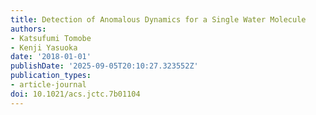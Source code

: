 ```yaml
---
title: Detection of Anomalous Dynamics for a Single Water Molecule
authors:
- Katsufumi Tomobe
- Kenji Yasuoka
date: '2018-01-01'
publishDate: '2025-09-05T20:10:27.323552Z'
publication_types:
- article-journal
doi: 10.1021/acs.jctc.7b01104
---
```

